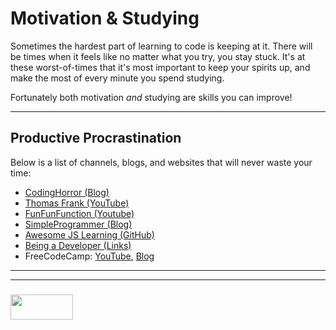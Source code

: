 # Motivation & Studying

Sometimes the hardest part of learning to code is keeping at it.  There will be times when it feels like no matter what you try, you stay stuck.  It's at these worst-of-times that it's most important to keep your spirits up, and make the most of every minute you spend studying.

Fortunately both motivation _and_ studying are skills you can improve!  

___


## Productive Procrastination

Below is a list of channels, blogs, and websites that will never waste your time:


* [CodingHorror (Blog)](https://blog.codinghorror.com)
* [Thomas Frank (YouTube)](https://www.youtube.com/user/electrickeye91)
* [FunFunFunction (Youtube)](https://www.youtube.com/channel/UCO1cgjhGzsSYb1rsB4bFe4Q)
* [SimpleProgrammer (Blog)](https://simpleprogrammer.com)
* [Awesome JS Learning (GitHub)](https://github.com/micromata/awesome-javascript-learning)
* [Being a Developer (Links)](https://github.com/elewa-academy/April-Precourse/blob/master/docs_src/0-being-a-developer.md)
* FreeCodeCamp: [YouTube](https://www.youtube.com/channel/UC8butISFwT-Wl7EV0hUK0BQ), [Blog](https://medium.freecodecamp.org)


___
___
### <a href="http://elewa.education/blog" target="_blank"><img src="https://user-images.githubusercontent.com/18554853/34921062-506450ae-f97d-11e7-875f-6feeb26ad72d.png" width="100" height="40"/></a>

    